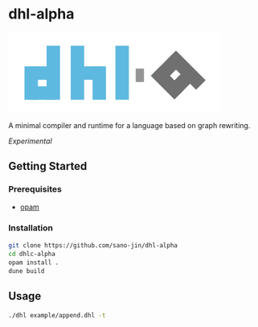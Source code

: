 # dhl-alpha

![logo](./docs/DHL-logo-alpha.svg)

A minimal compiler and runtime for a language based on graph rewriting.

_Experimental_

## Getting Started
### Prerequisites
- [opam](https://opam.ocaml.org/)

### Installation
```bash
git clone https://github.com/sano-jin/dhl-alpha
cd dhlc-alpha
opam install .
dune build
```

## Usage

```bash
./dhl example/append.dhl -t
```



 
